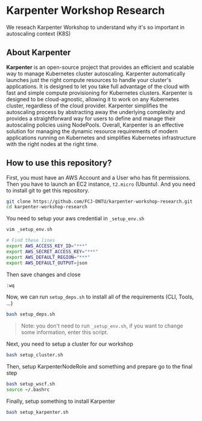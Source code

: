 # Karpenter Workshop Research

We reseach Karpenter Workshop to understand why it's so important in autoscaling context (K8S)

## About Karpenter

**Karpenter** is an open-source project that provides an efficient and scalable way to manage Kubernetes cluster autoscaling. Karpenter automatically launches just the right compute resources to handle your cluster's applications. It is designed to let you take full advantage of the cloud with fast and simple compute provisioning for Kubernetes clusters. Karpenter is designed to be cloud-agnostic, allowing it to work on any Kubernetes cluster, regardless of the cloud provider. Karpenter simplifies the autoscaling process by abstracting away the underlying complexity and provides a straightforward way for users to define and manage their autoscaling policies using NodePools. Overall, Karpenter is an effective solution for managing the dynamic resource requirements of modern applications running on Kubernetes and simplifies Kubernetes infrastructure with the right nodes at the right time.

## How to use this repository?

First, you must have an AWS Account and a User who has fit permissions. Then you have to launch an EC2 instance, `t2.micro` (Ubuntu). And you need to install git to get this repository.

```bash
git clone https://github.com/FCJ-DNTU/karpenter-workshop-research.git
cd karpenter-workshop-research
```

You need to setup your aws credential in `_setup_env.sh`

```bash
vim _setup_env.sh
```

```bash
# Find these lines
export AWS_ACCESS_KEY_ID="***"
export AWS_SECRET_ACCESS_KEY="***"
export AWS_DEFAULT_REGION="***"
export AWS_DEFAULT_OUTPUT=json
```

Then save changes and close

```bash
:wq
```

Now, we can run `setup_deps.sh` to install all of the requirements (CLI, Tools, ...)

```bash
bash setup_deps.sh
```

> Note: you don't need to run `_setup_env.sh`, if you want to change some information, enter this script.

Next, you need to setup a cluster for our workshop

```bash
bash setup_cluster.sh
```

Then, setup KarpenterNodeRole and something and prepare go to the final step

```bash
bash setup_wscf.sh
source ~/.bashrc
```

Finally, setup something to install Karpenter

```bash
bash setup_karpenter.sh
```

